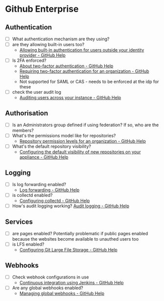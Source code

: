 # Github Enterprise

## Authentication

- [ ] What authentication mechanism are they using?
- [ ] are they allowing built-in users too?
  - [Allowing built-in authentication for users outside your identity provider - GitHub Help](https://help.github.com/en/enterprise/2.15/admin/user-management/allowing-built-in-authentication-for-users-outside-your-identity-provider)
- [ ] Is 2FA enforced?
  - [About two-factor authentication - GitHub Help](https://help.github.com/en/enterprise/2.15/user/articles/about-two-factor-authentication)
  - [Requiring two-factor authentication for an organization - GitHub Help](https://help.github.com/en/enterprise/2.15/admin/user-management/requiring-two-factor-authentication-for-an-organization)
  - Not supported for SAML or CAS - needs to be enforced at the idp for these
- [ ] check the user audit log
  - [Auditing users across your instance - GitHub Help](https://help.github.com/en/enterprise/2.15/admin/user-management/auditing-users-across-your-instance)

## Authorisation

- [ ] Is an Administrators group defined if using federation? If so, who are the members?
- [ ] What's the permissions model like for repositories?
  - [Repository permission levels for an organization - GitHub Help](https://help.github.com/en/enterprise/2.15/user/articles/repository-permission-levels-for-an-organization)
- [ ] What's the default repository visibility?
  - [Configuring the default visibility of new repositories on your appliance - GitHub Help](https://help.github.com/en/enterprise/2.15/admin/installation/configuring-the-default-visibility-of-new-repositories-on-your-appliance)

## Logging

- [ ] Is log forwarding enabled?
  - [Log forwarding - GitHub Help](https://help.github.com/en/enterprise/2.15/admin/installation/log-forwarding)
- [ ] is collectd enabled?
  - [Configuring collectd - GitHub Help](https://help.github.com/en/enterprise/2.15/admin/installation/configuring-collectd)
- [ ] How's audit logging working? [Audit logging - GitHub Help](https://help.github.com/en/enterprise/2.15/admin/installation/audit-logging)

## Services

- [ ] are pages enabled? Potentially problematic if public pages enabled because the websites become available to unauthed users too
- [ ] is LFS enabled?
  - [Configuring Git Large File Storage - GitHub Help](https://help.github.com/en/enterprise/2.15/admin/installation/configuring-git-large-file-storage)

## Webhooks

- [ ] Check webhook configurations in use
  - [Continuous integration using Jenkins - GitHub Help](https://help.github.com/en/enterprise/2.15/admin/developer-workflow/continuous-integration-using-jenkins)
- [ ] Are any global webhooks enabled?
  - [Managing global webhooks - GitHub Help](https://help.github.com/en/enterprise/2.15/admin/user-management/managing-global-webhooks)
